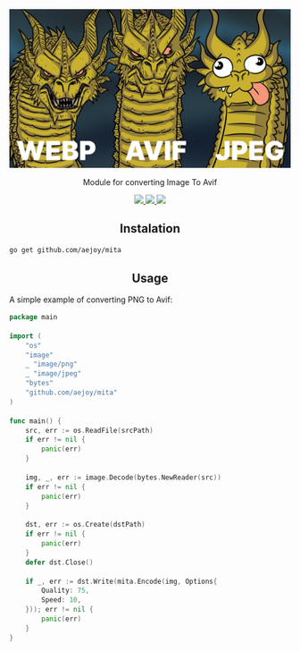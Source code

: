 <img src="preview.png" alt="Bots Community">

<p align="center">Module for converting Image To Avif</p>

<div align="center">
	<a href="https://pkg.go.dev/github.com/aejoy/mita">
		<img src="https://img.shields.io/static/v1?label=go&message=reference&color=00add8&logo=go" />
	</a>
	<a href="http://www.opensource.org/licenses/MIT">
		<img src="https://img.shields.io/badge/license-MIT-fuchsia.svg" />
	</a>
    <a href="https://goreportcard.com/report/github.com/aejoy/mita">
		<img src="https://goreportcard.com/badge/github.com/aejoy/mita" />
	</a>
</div>

<h2 align="center">Instalation</h2>

```bash
go get github.com/aejoy/mita
```

<h2 align="center">Usage</h2>

A simple example of converting PNG to Avif:

```go
package main

import (
	"os"
	"image"
	_ "image/png"
	_ "image/jpeg"
	"bytes"
	"github.com/aejoy/mita"
)

func main() {
	src, err := os.ReadFile(srcPath)
	if err != nil {
		panic(err)
	}

	img, _, err := image.Decode(bytes.NewReader(src))
	if err != nil {
		panic(err)
	}

	dst, err := os.Create(dstPath)
	if err != nil {
		panic(err)
	}
	defer dst.Close()

	if _, err := dst.Write(mita.Encode(img, Options{
		Quality: 75,
		Speed: 10,
	})); err != nil {
		panic(err)
	}
}